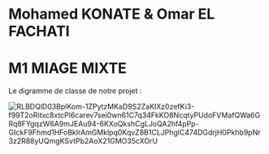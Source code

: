 # Mohamed KONATE & Omar EL FACHATI


# M1 MIAGE MIXTE

Le digramme de classe de notre projet :

![RLBDQlD03BplKom-1ZPytzMKaD9S2ZaKIXz0zefKi3-f99T2oRitxc8xtcPl6carev7sei0wn61C7q34FkKO8NcqtyPUdoFVMafQWa6GRq8FYgqzW6A9mJEAu94-6KXoQkshCgLJoQA2hf4pPp-GIckF9Fhmd1HFoBkIrAmGMklpq0KqvZ8B1CLJPhglC474DGdrjH0Pkhb9pNr3z2R88yUQmgKSvtPb2AoX21GMO35cXOrU](https://user-images.githubusercontent.com/61732244/230595653-e211deda-7033-4f16-89fd-8e9f4a8657d2.png)
